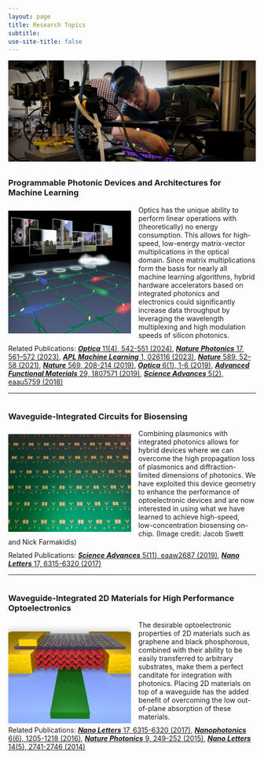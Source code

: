 ```yaml
---
layout: page
title: Research Topics
subtitle: 
use-site-title: false
---
```


<img style="float: left; margin: 0px 0px 10px 0px" src="/img/research_topics_banner.jpg"/>

<div style="display: inline-block; width: 100%;">
<h3>Programmable Photonic Devices and Architectures for Machine Learning</h3>
<img style="float: left; margin: 10px 15px 5px 0px" src="/img/PhotonicTensorCore.png" height="250" width="250"/>
<p style="margin: 10px 0">
Optics has the unique ability to perform linear operations with (theoretically) no energy consumption. This allows for high-speed, low-energy matrix-vector multiplications in the optical domain. Since matrix multiplications form the basis for nearly all machine learning algorithms, hybrid hardware accelerators based on integrated photonics and electronics could significantly increase data throughput by leveraging the wavelength multiplexing and high modulation speeds of silicon photonics.</p>
</div>
<div style="display: inline-block; width: 100%;">
Related Publications: <a href="https://doi.org/10.1364/OPTICA.507525"><b><em>Optica</em></b> 11(4), 542-551 (2024)</a>, <a href="https://www.nature.com/articles/s41566-023-01217-w"><b><em>Nature Photonics</em></b> 17, 561–572 (2023)</a>, <a href="https://doi.org/10.1063/5.0134156"><b><em>APL Machine Learning</em></b> 1, 026116 (2023)</a>, <a href="https://www.nature.com/articles/s41586-020-03070-1"><b><em>Nature</em></b> 589, 52–58 (2021)</a>, <a href="https://doi.org/10.1038/s41586-019-1157-8"><b><em>Nature</em></b> 569, 208-214 (2019)</a>, <a href="https://doi.org/10.1364/OPTICA.6.000001"><b><em>Optica</em></b> 6(1), 1-6 (2019)</a>, <a href="https://doi.org/10.1002/adfm.201807571"><b><em>Advanced Functional Materials</em></b> 29, 1807571 (2019)</a>, <a href="http://doi.org/10.1126/sciadv.aau5759"><b><em>Science Advances</em></b> 5(2), eaau5759 (2018)</a>
</div>

<hr>

<div style="display: inline-block; width: 100%;">
<h3>Waveguide-Integrated Circuits for Biosensing</h3>
<img style="float: left; margin: 10px 15px 5px 0px" src="/img/Lab-on-chip_2.jpeg" height="199" width="250"/>
<p style="margin: 10px 0">
Combining plasmonics with integrated photonics allows for hybrid devices where we can overcome the high propagation loss of plasmonics and diffraction-limited dimensions of photonics. We have exploited this device geometry to enhance the performance of optoelectronic devices and are now interested in using what we have learned to achieve high-speed, low-concentration biosensing on-chip. (Image credit: Jacob Swett and Nick Farmakidis)
</p>
</div>
<div style="display: inline-block; width: 100%;">
Related Publications: <a href="https://doi.org/10.1126/sciadv.aaw2687"><b><em>Science Advances</em></b> 5(11), eaaw2687 (2019)</a>, <a href="http://doi.org/10.1021/acs.nanolett.6b04332"><b><em>Nano Letters</em></b> 17, 6315-6320 (2017)</a>
</div>

<hr>

<div style="display: inline-block; width: 100%;">
<h3>Waveguide-Integrated 2D Materials for High Performance Optoelectronics</h3>
<img style="float: left; margin: 10px 15px 5px 0px" src="/img/research_2D_photonics.jpg" height="199" width="250"/>
<p style="margin: 10px 0">
The desirable optoelectronic properties of 2D materials such as graphene and black phosphorous, combined with their ability to be easily transferred to arbitrary substrates, make them a perfect canditate for integration with photonics. Placing 2D materials on top of a waveguide has the added benefit of overcoming the low out-of-plane absorption of these materials.
</p>
</div>
<div style="display: inline-block; width: 100%;">
Related Publications: <a href="http://doi.org/10.1021/acs.nanolett.6b04332"><b><em>Nano Letters</em></b> 17, 6315-6320 (2017)</a>, <a href="https://doi.org/10.1515/nanoph-2016-0155"><b><em>Nanophotonics</em></b> 6(6), 1205-1218 (2016)</a>, <a href="https://doi.org/10.1038/nphoton.2015.23"><b><em>Nature Photonics</em></b> 9, 249-252 (2015)</a>, <a href="https://doi.org/10.1021/nl500712u"><b><em>Nano Letters</em></b> 14(5), 2741-2746 (2014)</a>
</div>